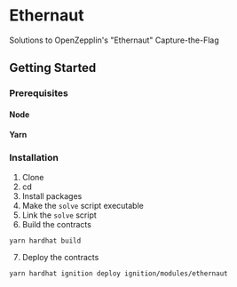 # Ethernaut
Solutions to OpenZepplin's "Ethernaut" Capture-the-Flag

## Getting Started
### Prerequisites
#### Node
#### Yarn

### Installation
1. Clone
2. cd
3. Install packages
4. Make the `solve` script executable
5. Link the `solve` script
6. Build the contracts
```
yarn hardhat build
```

7. Deploy the contracts
```
yarn hardhat ignition deploy ignition/modules/ethernaut


